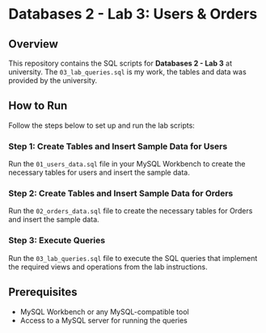 # Databases 2 - Lab 3: Users & Orders

## Overview
This repository contains the SQL scripts for **Databases 2 - Lab 3** at university. 
The `03_lab_queries.sql` is my work, the tables and data was provided by the university.

## How to Run
Follow the steps below to set up and run the lab scripts:

### Step 1: Create Tables and Insert Sample Data for Users
Run the `01_users_data.sql` file in your MySQL Workbench to create the necessary tables for users and insert the sample data.

### Step 2: Create Tables and Insert Sample Data for Orders
Run the `02_orders_data.sql` file to create the necessary tables for Orders and insert the sample data.

### Step 3: Execute Queries
Run the `03_lab_queries.sql` file to execute the SQL queries that implement the required views and operations from the lab instructions.

## Prerequisites
- MySQL Workbench or any MySQL-compatible tool
- Access to a MySQL server for running the queries
